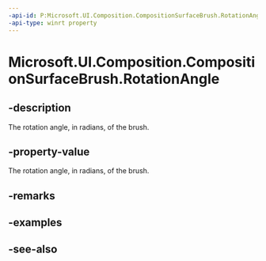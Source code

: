 ```yaml
---
-api-id: P:Microsoft.UI.Composition.CompositionSurfaceBrush.RotationAngle
-api-type: winrt property
---
```


<!-- Property syntax
public float RotationAngle { get;  set; }
-->

# Microsoft.UI.Composition.CompositionSurfaceBrush.RotationAngle

## -description
The rotation angle, in radians, of the brush.

## -property-value
The rotation angle, in radians, of the brush.

## -remarks

## -examples

## -see-also
